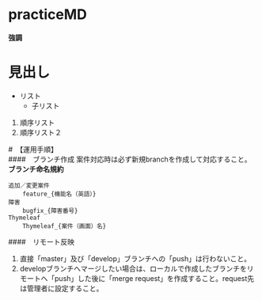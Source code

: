 practiceMD
==========
**強調**  
# 見出し  
* リスト
    * 子リスト
1. 順序リスト
2. 順序リスト２

#　【運用手順】  
####　ブランチ作成
案件対応時は必ず新規branchを作成して対応すること。  
__ブランチ命名規約__

    追加／変更案件
        feature_{機能名（英語）}
    障害
        bugfix_{障害番号}
    Thymeleaf
        Thymeleaf_{案件（画面）名}


####　リモート反映
1. 直接「master」及び「develop」ブランチへの「push」は行わないこと。  
2. developブランチへマージしたい場合は、ローカルで作成したブランチをリモートへ「push」した後に「merge request」を作成すること。request先は管理者に設定すること。